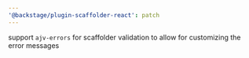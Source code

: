 ```yaml
---
'@backstage/plugin-scaffolder-react': patch
---
```


support `ajv-errors` for scaffolder validation to allow for customizing the error messages
